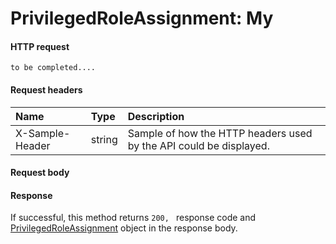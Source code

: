 # PrivilegedRoleAssignment: My


#### HTTP request
```http
to be completed....
```
#### Request headers
| Name       | Type | Description|
|:---------------|:--------|:----------|
| X-Sample-Header  | string  | Sample of how the HTTP headers used by the API could be displayed.|

#### Request body

#### Response
If successful, this method returns `200, ` response code and [PrivilegedRoleAssignment](../resources/privilegedroleassignment.md) object in the response body.
